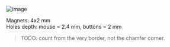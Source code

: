 ![image](https://github.com/user-attachments/assets/03debf1e-2a5b-4d1f-ab19-9bf8172b5e61)

Magnets: 4x2 mm \
Holes depth: mouse = 2.4 mm, buttons = 2 mm

> TODO: count from the very border, not the chamfer corner.
